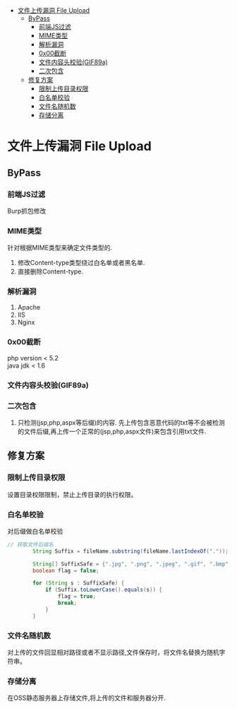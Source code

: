 - [文件上传漏洞 File Upload](#文件上传漏洞-file-upload)
  - [ByPass](#bypass)
    - [前端JS过滤](#前端js过滤)
    - [MIME类型](#mime类型)
    - [解析漏洞](#解析漏洞)
    - [0x00截断](#0x00截断)
    - [文件内容头校验(GIF89a)](#文件内容头校验gif89a)
    - [二次包含](#二次包含)
  - [修复方案](#修复方案)
    - [限制上传目录权限](#限制上传目录权限)
    - [白名单校验](#白名单校验)
    - [文件名随机数](#文件名随机数)
    - [存储分离](#存储分离)

# 文件上传漏洞 File Upload
## ByPass
### 前端JS过滤
Burp抓包修改
### MIME类型
针对根据MIME类型来确定文件类型的.
1. 修改Content-type类型绕过白名单或者黑名单. 
2. 直接删除Content-type.
### 解析漏洞
1. Apache
2. IIS
3. Nginx
### 0x00截断
php version < 5.2  
java jdk < 1.6
### 文件内容头校验(GIF89a)
### 二次包含
1. 只检测(jsp,php,aspx等后缀)的内容.
先上传包含恶意代码的txt等不会被检测的文件后缀,再上传一个正常的(jsp,php,aspx文件)来包含引用txt文件.
## 修复方案
### 限制上传目录权限
设置目录权限限制，禁止上传目录的执行权限。
### 白名单校验
对后缀做白名单校验
```java
// 获取文件后缀名
        String Suffix = fileName.substring(fileName.lastIndexOf("."));

        String[] SuffixSafe = {".jpg", ".png", ".jpeg", ".gif", ".bmp", ".ico"};
        boolean flag = false;

        for (String s : SuffixSafe) {
            if (Suffix.toLowerCase().equals(s)) {
                flag = true;
                break;
            }
        }
```
### 文件名随机数
对上传的文件回显相对路径或者不显示路径,文件保存时，将文件名替换为随机字符串。
### 存储分离
在OSS静态服务器上存储文件,将上传的文件和服务器分开.